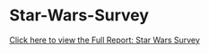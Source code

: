 # Star-Wars-Survey

[Click here to view the Full Report: Star Wars Survey](https://nbviewer.jupyter.org/github/stephentaul22/Star-Wars-Survey/blob/main/Star%20Wars%20Survey%20%7C%20Guided%20Project%208.ipynb)

